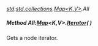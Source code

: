 _[std](../../modules/std/std-module.md):[std.collections](../../modules/std/std-collections.md).[Map<K,V>](../../modules/std/std-collections-map.md).All_
##### Method All:[Map](../../modules/std/std-collections-map.md)<K,V>.[Iterator](../../modules/std/std-collections-map-iterator.md)(  )
Gets a node iterator.
